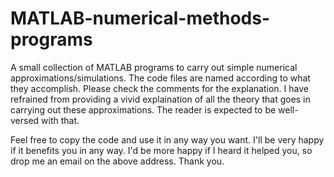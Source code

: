 # MATLAB-numerical-methods-programs
A small collection of MATLAB programs to carry out simple numerical approximations/simulations. The code files are named according to what they accomplish. Please check the comments for the explanation. I have refrained from providing a vivid explaination of all the theory that goes in carrying out these approximations. The reader is expected to be well-versed with that.

Feel free to copy the code and use it in any way you want. I'll be very happy if it benefits you in any way. I'd be more happy if I heard it helped you, so drop me an email on the above address. Thank you.

